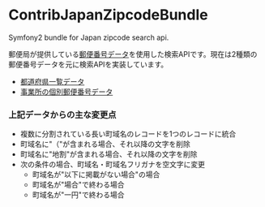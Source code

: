 ContribJapanZipcodeBundle
=========================

Symfony2 bundle for Japan zipcode search api.

郵便局が提供している[郵便番号データ](http://www.post.japanpost.jp/zipcode/download.html)を使用した検索APIです。現在は2種類の郵便番号データを元に検索APIを実装しています。

* [都道府県一覧データ](http://www.post.japanpost.jp/zipcode/dl/kogaki.html)
* [事業所の個別郵便番号データ](http://www.post.japanpost.jp/zipcode/dl/jigyosyo/index.html)

### 上記データからの主な変更点

* 複数に分割されている長い町域名のレコードを1つのレコードに統合
* 町域名に"（"が含まれる場合、それ以降の文字を削除
* 町域名に"地割"が含まれる場合、それ以降の文字を削除
* 次の条件の場合、町域名・町域名フリガナを空文字に変更
	* 町域名が"以下に掲載がない場合"の場合
	* 町域名が"場合"で終わる場合
	* 町域名が"一円"で終わる場合
